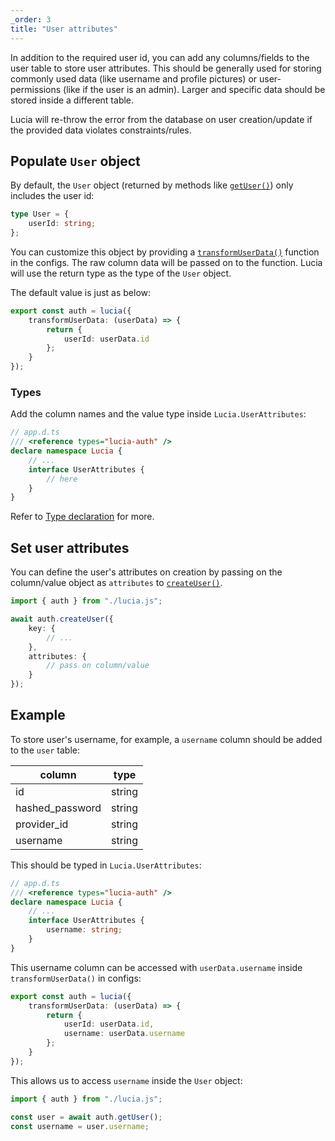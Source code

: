 ```yaml
---
_order: 3
title: "User attributes"
---
```


In addition to the required user id, you can add any columns/fields to the user table to store user attributes. This should be generally used for storing commonly used data (like username and profile pictures) or user-permissions (like if the user is an admin). Larger and specific data should be stored inside a different table.

Lucia will re-throw the error from the database on user creation/update if the provided data violates constraints/rules.

## Populate `User` object

By default, the `User` object (returned by methods like [`getUser()`](/reference/api/server-api#getuser)) only includes the user id:

```ts
type User = {
	userId: string;
};
```

You can customize this object by providing a [`transformUserData()`](/reference/configure/lucia-configurations#transformuserdata) function in the configs. The raw column data will be passed on to the function. Lucia will use the return type as the type of the `User` object.

The default value is just as below:

```ts
export const auth = lucia({
	transformUserData: (userData) => {
		return {
			userId: userData.id
		};
	}
});
```

### Types

Add the column names and the value type inside `Lucia.UserAttributes`:

```ts
// app.d.ts
/// <reference types="lucia-auth" />
declare namespace Lucia {
	// ...
	interface UserAttributes {
		// here
	}
}
```

Refer to [Type declaration](/reference/types/lucia-namespace) for more.

## Set user attributes

You can define the user's attributes on creation by passing on the column/value object as `attributes` to [`createUser()`](/reference/api/server-api#createuser).

```ts
import { auth } from "./lucia.js";

await auth.createUser({
	key: {
		// ...
	},
	attributes: {
		// pass on column/value
	}
});
```

## Example

To store user's username, for example, a `username` column should be added to the `user` table:

| column          | type   |
| --------------- | ------ |
| id              | string |
| hashed_password | string |
| provider_id     | string |
| username        | string |

This should be typed in `Lucia.UserAttributes`:

```ts
// app.d.ts
/// <reference types="lucia-auth" />
declare namespace Lucia {
	// ...
	interface UserAttributes {
		username: string;
	}
}
```

This username column can be accessed with `userData.username` inside `transformUserData()` in configs:

```ts
export const auth = lucia({
	transformUserData: (userData) => {
		return {
			userId: userData.id,
			username: userData.username
		};
	}
});
```

This allows us to access `username` inside the `User` object:

```ts
import { auth } from "./lucia.js";

const user = await auth.getUser();
const username = user.username;
```
